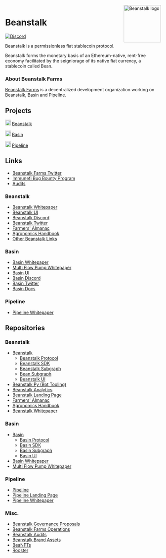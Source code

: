  <img src="https://github.com/BeanstalkFarms/Beanstalk-Brand-Assets/blob/main/BEAN/bean-128x128.png" alt="Beanstalk logo" align="right" width="120" />

# Beanstalk

[![Discord][discord-badge]][discord-url]

[discord-badge]: https://img.shields.io/discord/880413392916054098?label=Beanstalk
[discord-url]: https://discord.gg/beanstalk

Beanstalk is a permissionless fiat stablecoin protocol.

Beanstalk forms the monetary basis of an Ethereum-native, rent-free economy facilitated by the seigniorage of its native fiat currency, a stablecoin called Bean.

### About Beanstalk Farms

[Beanstalk Farms](https://docs.bean.money/almanac/governance/beanstalk-farms) is a decentralized development organization working on Beanstalk, Basin and Pipeline.

## Projects

<img src="https://github.com/BeanstalkFarms/Beanstalk-Brand-Assets/blob/main/BEAN/bean-128x128.png" alt="Beanstalk logo" width="18" /> [Beanstalk](https://bean.money/) 
 
<img src="https://github.com/BeanstalkFarms/Beanstalk-Brand-Assets/blob/main/basin/basin(green)-128x128.png" alt="Basin logo" width="18" /> [Basin](https://basin.exchange/)
 
<img src="https://github.com/BeanstalkFarms/Beanstalk-Brand-Assets/blob/main/pipeline/pipeline-128x128.png" alt="Pipeline logo" width="18" /> [Pipeline](https://evmpipeline.org/)
 
## Links

* [Beanstalk Farms Twitter](https://twitter.com/BeanstalkFarms)
* [Immunefi Bug Bounty Program](https://immunefi.com/bounty/beanstalk)
* [Audits](https://github.com/BeanstalkFarms/Beanstalk-Audits)

### Beanstalk 
* [Beanstalk Whitepaper](https://bean.money/beanstalk.pdf)
* [Beanstalk UI](https://app.bean.money)
* [Beanstalk Discord](https://discord.gg/beanstalk)
* [Beanstalk Twitter](https://twitter.com/BeanstalkFarms)
* [Farmers' Almanac](https://docs.bean.money/almanac)
* [Agronomics Handbook](https://docs.bean.money/developers)
* [Other Beanstalk Links](https://docs.bean.money/almanac/community/links)

### Basin
* [Basin Whitepaper](https://basin.exchange/basin.pdf)
* [Multi Flow Pump Whitepaper](https://basin.exchange/multi-flow-pump.pdf)
* [Basin UI](https://basin.exchange)
* [Basin Discord](https://basin.exchange/discord)
* [Basin Twitter](https://twitter.com/basinexchange)
* [Basin Docs](https://docs.basin.exchange)

### Pipeline
* [Pipeline Whitepaper](https://evmpipeline.org/pipeline.pdf)

## Repositories

### Beanstalk

* [Beanstalk](https://github.com/BeanstalkFarms/Beanstalk)
    * [Beanstalk Protocol](https://github.com/BeanstalkFarms/Beanstalk/tree/master/protocol)
    * [Beanstalk SDK](https://github.com/BeanstalkFarms/Beanstalk/tree/master/projects/sdk)
    * [Beanstalk Subgraph](https://github.com/BeanstalkFarms/Beanstalk/tree/master/projects/subgraph-beanstalk)
    * [Bean Subgraph](https://github.com/BeanstalkFarms/Beanstalk/tree/master/projects/subgraph-bean)
    * [Beanstalk UI](https://github.com/BeanstalkFarms/Beanstalk/tree/master/projects/ui)
* [Beanstalk Py (Bot Tooling)](https://github.com/BeanstalkFarms/Beanstalk-Py)
* [Beanstalk Analytics](https://github.com/BeanstalkFarms/Beanstalk-Analytics)
* [Beanstalk Landing Page](https://github.com/BeanstalkFarms/Beanstalk-Landing)
* [Farmers' Almanac](https://github.com/BeanstalkFarms/Farmers-Almanac)
* [Agronomics Handbook](https://github.com/BeanstalkFarms/Agronomics-Handbook)
* [Beanstalk Whitepaper](https://github.com/BeanstalkFarms/Beanstalk-Whitepaper)

### Basin

* [Basin](https://github.com/BeanstalkFarms/Basin)
    * [Basin Protocol](https://github.com/BeanstalkFarms/Basin)
    * [Basin SDK](https://github.com/BeanstalkFarms/Beanstalk/tree/wells-main/projects/sdk-wells)
    * [Basin Subgraph](https://github.com/BeanstalkFarms/Beanstalk/tree/wells-main/projects/subgraph-wells)
    * [Basin UI](https://github.com/BeanstalkFarms/Beanstalk/tree/wells-main/projects/dex-ui)
* [Basin Whitepaper](https://github.com/BeanstalkFarms/Basin-Whitepaper)
* [Multi Flow Pump Whitepaper](https://github.com/BeanstalkFarms/Multi-Flow-Pump-Whitepaper)

### Pipeline

* [Pipeline](https://github.com/BeanstalkFarms/Pipeline)
* [Pipeline Landing Page](https://github.com/BeanstalkFarms/Pipeline-Landing)
* [Pipeline Whitepaper](https://github.com/BeanstalkFarms/Pipeline-Whitepaper)

### Misc.

* [Beanstalk Governance Proposals](https://github.com/BeanstalkFarms/Beanstalk-Governance-Proposals)
* [Beanstalk Farms Operations](https://github.com/BeanstalkFarms/Beanstalk-Farms-Operations)
* [Beanstalk Audits](https://github.com/BeanstalkFarms/Beanstalk-Audits)
* [Beanstalk Brand Assets](https://github.com/BeanstalkFarms/Beanstalk-Brand-Assets)
* [BeaNFTs](https://github.com/BeanstalkFarms/BeaNFTs)
* [Rooster](https://github.com/BeanstalkFarms/Rooster)
